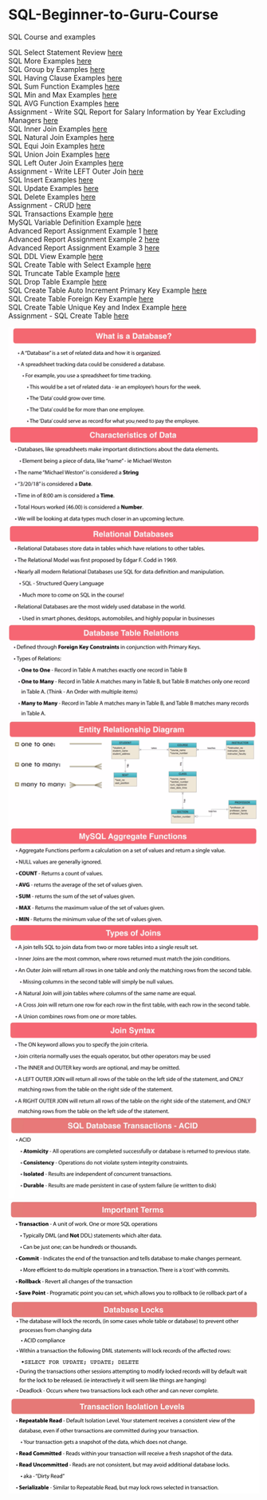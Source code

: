 # SQL-Beginner-to-Guru-Course
SQL Course and examples

SQL Select Statement Review [here](https://github.com/Sakerini/SQL-Beginner-to-Guru-Course/blob/master/selectstatement.sql)  
SQL More Examples [here](https://github.com/Sakerini/SQL-Beginner-to-Guru-Course/blob/master/examples.sql)  
SQL Group by Examples [here](https://github.com/Sakerini/SQL-Beginner-to-Guru-Course/blob/master/groupby.sql)  
SQL Having Clause Examples [here](https://github.com/Sakerini/SQL-Beginner-to-Guru-Course/blob/master/havingclause.sql)  
SQL Sum Function Examples [here](https://github.com/Sakerini/SQL-Beginner-to-Guru-Course/blob/master/sumfunc.sql)  
SQL Min and Max Examples [here](https://github.com/Sakerini/SQL-Beginner-to-Guru-Course/blob/master/minandmax.sql)  
SQL AVG Function Examples [here](https://github.com/Sakerini/SQL-Beginner-to-Guru-Course/blob/master/avg.sql)  
Assignment - Write SQL Report for Salary Information by Year Excluding Managers [here](https://github.com/Sakerini/SQL-Beginner-to-Guru-Course/blob/master/assingment1.sql)  
SQL Inner Join Examples [here](https://github.com/Sakerini/SQL-Beginner-to-Guru-Course/blob/master/innerjoin.sql)  
SQL Natural Join Examples [here](https://github.com/Sakerini/SQL-Beginner-to-Guru-Course/blob/master/naturaljoin.sql)  
SQL Equi Join Examples [here](https://github.com/Sakerini/SQL-Beginner-to-Guru-Course/blob/master/equijoin.sql)  
SQL Union Join Examples [here](https://github.com/Sakerini/SQL-Beginner-to-Guru-Course/blob/master/unionjoin.sql)  
SQL Left Outer Join Examples [here](https://github.com/Sakerini/SQL-Beginner-to-Guru-Course/blob/master/leftouterjoin.sql)  
Assignment - Write LEFT Outer Join [here](https://github.com/Sakerini/SQL-Beginner-to-Guru-Course/blob/master/leftjoinassingment.sql)  
SQL Insert Examples [here](https://github.com/Sakerini/SQL-Beginner-to-Guru-Course/blob/master/insertingnewempl.sql)  
SQL Update Examples [here](https://github.com/Sakerini/SQL-Beginner-to-Guru-Course/blob/master/update.sql)  
SQL Delete Examples [here](https://github.com/Sakerini/SQL-Beginner-to-Guru-Course/blob/master/delete.sql)  
Assignment - CRUD [here](https://github.com/Sakerini/SQL-Beginner-to-Guru-Course/blob/master/crud.sql)  
SQL Transactions Example [here](https://github.com/Sakerini/SQL-Beginner-to-Guru-Course/blob/master/transactions.sql)  
MySQL Variable Definition Example [here](https://github.com/Sakerini/SQL-Beginner-to-Guru-Course/blob/master/definevarmysql.sql)  
Advanced Report Assignment Example 1 [here](https://github.com/Sakerini/SQL-Beginner-to-Guru-Course/blob/master/ordersreport.sql)  
Advanced Report Assignment Example 2 [here](https://github.com/Sakerini/SQL-Beginner-to-Guru-Course/blob/master/salesreport.sql)  
Advanced Report Assignment Example 3 [here](https://github.com/Sakerini/SQL-Beginner-to-Guru-Course/blob/master/salesreport2.sql)  
SQL DDL View Example [here](https://github.com/Sakerini/SQL-Beginner-to-Guru-Course/blob/master/view.sql)  
SQL Create Table with Select Example [here](https://github.com/Sakerini/SQL-Beginner-to-Guru-Course/blob/master/createtableselect.sql)  
SQL Truncate Table Example [here](https://github.com/Sakerini/SQL-Beginner-to-Guru-Course/blob/master/truncatetable.sql)  
SQL Drop Table Example [here](https://github.com/Sakerini/SQL-Beginner-to-Guru-Course/blob/master/droptable.sql)  
SQL Create Table Auto Increment Primary Key Example [here](https://github.com/Sakerini/SQL-Beginner-to-Guru-Course/blob/master/autoincrementpk.sql)  
SQL Create Table Foreign Key Example [here](https://github.com/Sakerini/SQL-Beginner-to-Guru-Course/blob/master/createtablefk.sql)  
SQL Create Table Unique Key and Index Example [here](https://github.com/Sakerini/SQL-Beginner-to-Guru-Course/blob/master/uniqueindex.sql)  
Assignment - SQL Create Table [here](https://github.com/Sakerini/SQL-Beginner-to-Guru-Course/blob/master/createtableassingment.sql)  



![](https://github.com/Sakerini/SQL-Beginner-to-Guru-Course/blob/master/Docs/whatisdb.png)
![](https://github.com/Sakerini/SQL-Beginner-to-Guru-Course/blob/master/Docs/characteristicofdata.png)
![](https://github.com/Sakerini/SQL-Beginner-to-Guru-Course/blob/master/Docs/relationaldb.png)
![](https://github.com/Sakerini/SQL-Beginner-to-Guru-Course/blob/master/Docs/tablerelations.png)
![](https://github.com/Sakerini/SQL-Beginner-to-Guru-Course/blob/master/Docs/ERD.png)
![](https://github.com/Sakerini/SQL-Beginner-to-Guru-Course/blob/master/Docs/agrfunc.png)
![](https://github.com/Sakerini/SQL-Beginner-to-Guru-Course/blob/master/Docs/typejoins.png)
![](https://github.com/Sakerini/SQL-Beginner-to-Guru-Course/blob/master/Docs/joinsyntax.png)
![](https://github.com/Sakerini/SQL-Beginner-to-Guru-Course/blob/master/Docs/ACID.png)
![](https://github.com/Sakerini/SQL-Beginner-to-Guru-Course/blob/master/Docs/transterms.png)
![](https://github.com/Sakerini/SQL-Beginner-to-Guru-Course/blob/master/Docs/dblocks.png)
![](https://github.com/Sakerini/SQL-Beginner-to-Guru-Course/blob/master/Docs/transisolationlevels.png)
